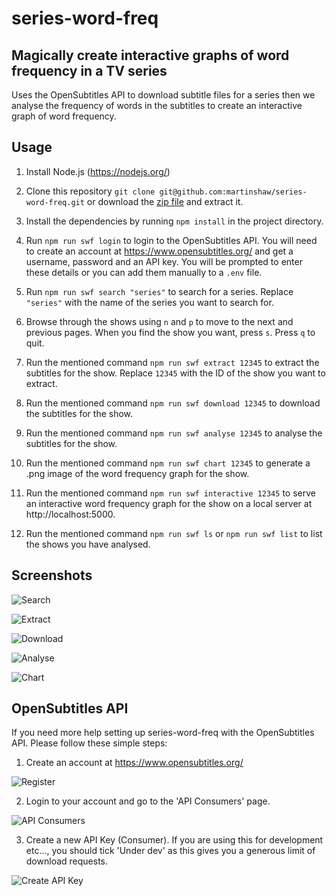 # series-word-freq

## Magically create interactive graphs of word frequency in a TV series

Uses the OpenSubtitles API to download subtitle files for a series then we analyse the frequency of words in the subtitles to create an interactive graph of word frequency.

## Usage

1. Install Node.js (https://nodejs.org/)

2. Clone this repository `git clone git@github.com:martinshaw/series-word-freq.git` or download the [zip file](https://github.com/martinshaw/series-word-freq/archive/refs/heads/master.zip) and extract it.

3. Install the dependencies by running `npm install` in the project directory.

4. Run `npm run swf login` to login to the OpenSubtitles API. You will need to create an account at https://www.opensubtitles.org/ and get a username, password and an API key. You will be prompted to enter these details or you can add them manually to a `.env` file.

4. Run `npm run swf search "series"` to search for a series. Replace `"series"` with the name of the series you want to search for.

5. Browse through the shows using `n` and `p` to move to the next and previous pages. When you find the show you want, press `s`. Press `q` to quit.

6. Run the mentioned command `npm run swf extract 12345` to extract the subtitles for the show. Replace `12345` with the ID of the show you want to extract.

7. Run the mentioned command `npm run swf download 12345` to download the subtitles for the show.

8. Run the mentioned command `npm run swf analyse 12345` to analyse the subtitles for the show.

9. Run the mentioned command `npm run swf chart 12345` to generate a .png image of the word frequency graph for the show.

10. Run the mentioned command `npm run swf interactive 12345` to serve an interactive word frequency graph for the show on a local server at http://localhost:5000.

11. Run the mentioned command `npm run swf ls` or `npm run swf list` to list the shows you have analysed.

## Screenshots

![Search](./screenshots/search.jpg)

![Extract](./screenshots/extract.jpg)

![Download](./screenshots/download.jpg)

![Analyse](./screenshots/analyse.jpg)

![Chart](./screenshots/chart.jpg)

## OpenSubtitles API

If you need more help setting up series-word-freq with the OpenSubtitles API. Please follow these simple steps:

1. Create an account at https://www.opensubtitles.org/

![Register](./screenshots/os_1.jpg)

2. Login to your account and go to the 'API Consumers' page.

![API Consumers](./screenshots/os_2.jpg)

3. Create a new API Key (Consumer). If you are using this for development etc..., you should tick 'Under dev' as this gives you a generous limit of download requests.

![Create API Key](./screenshots/os_3.jpg)
